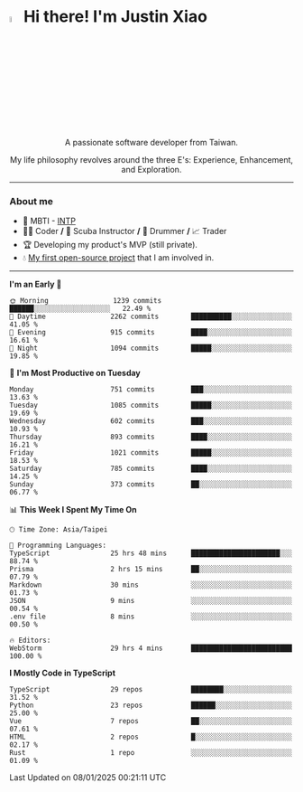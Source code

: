 # <img src="https://media.giphy.com/media/hvRJCLFzcasrR4ia7z/giphy.gif" width="5%">Hi there! I'm Justin Xiao
<p align="center">A passionate software developer from Taiwan.  </p>
<p align="center">My life philosophy revolves around the three E's: Experience, Enhancement, and Exploration.</p>

---
### About me
- 👀 MBTI - [INTP](https://www.16personalities.com/intp-personality)
- 👨‍💻 Coder **/** 🤿 Scuba Instructor **/** 🥁 Drummer **/** 📈 Trader
- 🏆 Developing my product's MVP (still private).
- 💧 [My first open-source project](https://github.com/Game-as-a-Service/Game-Lobby-Web) that I am involved in.

---
<!--START_SECTION:waka-->
**I'm an Early 🐤** 

```text
🌞 Morning                1239 commits        ██████░░░░░░░░░░░░░░░░░░░   22.49 % 
🌆 Daytime                2262 commits        ██████████░░░░░░░░░░░░░░░   41.05 % 
🌃 Evening                915 commits         ████░░░░░░░░░░░░░░░░░░░░░   16.61 % 
🌙 Night                  1094 commits        █████░░░░░░░░░░░░░░░░░░░░   19.85 % 
```
📅 **I'm Most Productive on Tuesday** 

```text
Monday                   751 commits         ███░░░░░░░░░░░░░░░░░░░░░░   13.63 % 
Tuesday                  1085 commits        █████░░░░░░░░░░░░░░░░░░░░   19.69 % 
Wednesday                602 commits         ███░░░░░░░░░░░░░░░░░░░░░░   10.93 % 
Thursday                 893 commits         ████░░░░░░░░░░░░░░░░░░░░░   16.21 % 
Friday                   1021 commits        █████░░░░░░░░░░░░░░░░░░░░   18.53 % 
Saturday                 785 commits         ████░░░░░░░░░░░░░░░░░░░░░   14.25 % 
Sunday                   373 commits         ██░░░░░░░░░░░░░░░░░░░░░░░   06.77 % 
```


📊 **This Week I Spent My Time On** 

```text
🕑︎ Time Zone: Asia/Taipei

💬 Programming Languages: 
TypeScript               25 hrs 48 mins      ██████████████████████░░░   88.74 % 
Prisma                   2 hrs 15 mins       ██░░░░░░░░░░░░░░░░░░░░░░░   07.79 % 
Markdown                 30 mins             ░░░░░░░░░░░░░░░░░░░░░░░░░   01.73 % 
JSON                     9 mins              ░░░░░░░░░░░░░░░░░░░░░░░░░   00.54 % 
.env file                8 mins              ░░░░░░░░░░░░░░░░░░░░░░░░░   00.50 % 

🔥 Editors: 
WebStorm                 29 hrs 4 mins       █████████████████████████   100.00 % 
```

**I Mostly Code in TypeScript** 

```text
TypeScript               29 repos            ████████░░░░░░░░░░░░░░░░░   31.52 % 
Python                   23 repos            ██████░░░░░░░░░░░░░░░░░░░   25.00 % 
Vue                      7 repos             ██░░░░░░░░░░░░░░░░░░░░░░░   07.61 % 
HTML                     2 repos             █░░░░░░░░░░░░░░░░░░░░░░░░   02.17 % 
Rust                     1 repo              ░░░░░░░░░░░░░░░░░░░░░░░░░   01.09 % 
```




 Last Updated on 08/01/2025 00:21:11 UTC
<!--END_SECTION:waka-->
